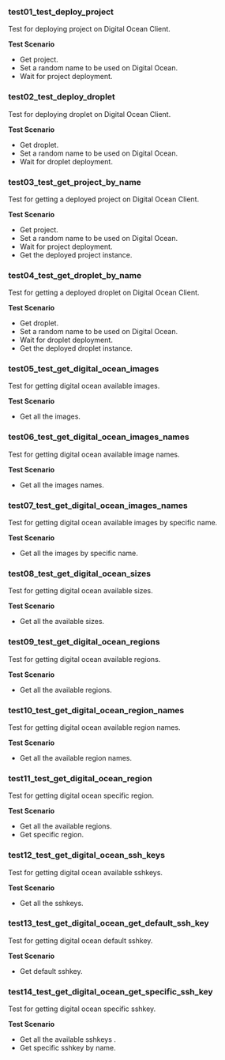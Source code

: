 ### test01_test_deploy_project
Test for deploying project on Digital Ocean Client.

**Test Scenario**
- Get project.
- Set a random name to be used on Digital Ocean.
- Wait for project deployment.
### test02_test_deploy_droplet
Test for deploying droplet on Digital Ocean Client.

**Test Scenario**
- Get droplet.
- Set a random name to be used on Digital Ocean.
- Wait for droplet deployment.
### test03_test_get_project_by_name
Test for getting a deployed project on Digital Ocean Client.

**Test Scenario**
- Get project.
- Set a random name to be used on Digital Ocean.
- Wait for project deployment.
- Get the deployed project instance.
### test04_test_get_droplet_by_name
Test for getting a deployed droplet on Digital Ocean Client.

**Test Scenario**
- Get droplet.
- Set a random name to be used on Digital Ocean.
- Wait for droplet deployment.
- Get the deployed droplet instance.
### test05_test_get_digital_ocean_images
Test for getting digital ocean available images.

**Test Scenario**
- Get all the images.
### test06_test_get_digital_ocean_images_names
Test for getting digital ocean available image names.

**Test Scenario**
- Get all the images names.
### test07_test_get_digital_ocean_images_names
Test for getting digital ocean available images by specific name.

**Test Scenario**
- Get all the images by specific name.
### test08_test_get_digital_ocean_sizes
Test for getting digital ocean available sizes.

**Test Scenario**
- Get all the available sizes.
### test09_test_get_digital_ocean_regions
Test for getting digital ocean available regions.

**Test Scenario**
- Get all the available regions.
### test10_test_get_digital_ocean_region_names
Test for getting digital ocean available region names.

**Test Scenario**
- Get all the available region names.
### test11_test_get_digital_ocean_region
Test for getting digital ocean specific region.

**Test Scenario**
- Get all the available regions.
- Get specific region.
### test12_test_get_digital_ocean_ssh_keys
Test for getting digital ocean available sshkeys.

**Test Scenario**
- Get all the sshkeys.
### test13_test_get_digital_ocean_get_default_ssh_key
Test for getting digital ocean default sshkey.

**Test Scenario**
- Get default sshkey.
### test14_test_get_digital_ocean_get_specific_ssh_key
Test for getting digital ocean specific sshkey.

**Test Scenario**
- Get all the available sshkeys .
- Get specific sshkey by name.
